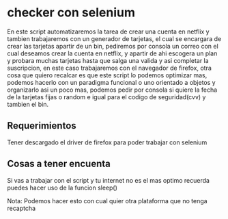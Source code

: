 # checker con selenium

En este script automatizaremos la tarea de crear una cuenta en netflix y tambien trabajaremos con un generador de tarjetas, el cual se encargara de crear las tarjetas apartir de un bin, pediremos por consola un correo con el cual deseamos crear la cuenta en netflix, y apartir de ahi escogera un plan y probara muchas tarjetas hasta que salga una valida y asi completar la suscripcion, en este caso trabajaremos con el navegador de firefox, otra cosa que quiero recalcar es que este script lo podemos optimizar mas, podemos hacerlo con un paradigma funcional o uno orientado a objetos y organizarlo asi un poco mas, podemos pedir por consola si quiere la fecha de la tarjetas fijas o random e igual para el codigo de seguridad(cvv) y tambien el bin.

## Requerimientos
Tener descargado el driver de firefox para poder trabajar con selenium

## Cosas a tener encuenta
Si vas a trabajar con el script y tu internet no es el mas optimo recuerda puedes hacer uso de la funcion sleep()

Nota: Podemos hacer esto con cual quier otra plataforma que no tenga recaptcha


